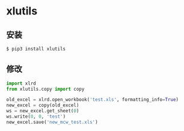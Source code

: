 # xlutils

## 安装

```bash
$ pip3 install xlutils
```

## 修改

```python
import xlrd
from xlutils.copy import copy

old_excel = xlrd.open_workbook('test.xls', formatting_info=True)
new_excel = copy(old_excel)
ws = new_excel.get_sheet(0)
ws.write(0, 0, 'test')
new_excel.save('new_mcw_test.xls')
```

